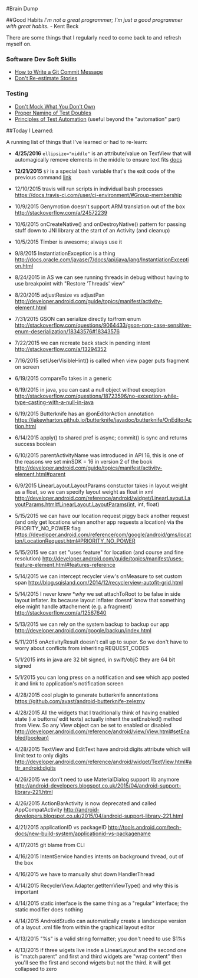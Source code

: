 #Brain Dump

##Good Habits
*I'm not a great programmer; I'm just a good programmer with great habits.* - Kent Beck

There are some things that I regularly need to come back to and refresh myself on.

### Software Dev Soft Skills
* [How to Write a Git Commit Message](http://chris.beams.io/posts/git-commit/)
* [Don't Re-estimate Stories](https://www.mountaingoatsoftware.com/blog/to-re-estimate-or-not-that-is-the-question)

### Testing

* [Don't Mock What You Don't Own](https://blog.8thlight.com/eric-smith/2011/10/27/thats-not-yours.html)
* [Proper Naming of Test Doubles](https://blog.8thlight.com/uncle-bob/2014/05/14/TheLittleMocker.html)
* [Principles of Test Automation](http://xunitpatterns.com/Principles%20of%20Test%20Automation.html#Use%20the%20Front%20Door%20First) (useful beyond the "automation" part)

##Today I Learned:

A running list of things that I've learned or had to re-learn:

* **4/25/2016** `ellipsize="middle"` is an attribute/value on TextView that will automagically remove elements in the middle to ensure text fits [docs](http://developer.android.com/reference/android/widget/TextView.html#attr_android:ellipsize)

* **12/21/2015** `$?` is a special bash variable that's the exit code of the previous command	[link](http://www.thegeekstuff.com/2010/03/bash-shell-exit-status/)

* 12/10/2015	travis will run scripts in individual bash processes	https://docs.travis-ci.com/user/ci-environment/#Group-membership

* 10/9/2015	Genymotion doesn't support ARM translation out of the box	http://stackoverflow.com/a/24572239

* 10/6/2015	onCreateNative() and onDestroyNative() pattern for passing stuff down to JNI library at the start of an Activity (and cleanup)

* 10/5/2015	Timber is awesome; always use it	

* 9/8/2015	InstantiationException is a thing	http://docs.oracle.com/javase/7/docs/api/java/lang/InstantiationException.html

* 8/24/2015	in AS we can see running threads in debug without having to use breakpoint with "Restore 'Threads' view"	

* 8/20/2015	adjustResize vs adjustPan	http://developer.android.com/guide/topics/manifest/activity-element.html

* 7/31/2015	GSON can serialize directly to/from enum	http://stackoverflow.com/questions/9064433/gson-non-case-sensitive-enum-deserialization/18343576#18343576

* 7/22/2015	we can recreate back stack in pending intent	http://stackoverflow.com/a/13294352

* 7/16/2015	setUserVisibleHint() is called when view pager puts fragment on screen	

* 6/19/2015	compareTo takes in a generic	

* 6/19/2015	in java, you can cast a null object without exception	http://stackoverflow.com/questions/18723596/no-exception-while-type-casting-with-a-null-in-java

* 6/19/2015	Butterknife has an @onEditorAction annotation	https://jakewharton.github.io/butterknife/javadoc/butterknife/OnEditorAction.html

* 6/14/2015	apply() to shared pref is async; commit() is sync and returns success boolean	
* 6/10/2015	parentActivityName was introduced in API 16, this is one of the reasons we set minSDK = 16 in version 2 of the book	http://developer.android.com/guide/topics/manifest/activity-element.html#parent

* 6/9/2015	LinearLayout.LayoutParams constuctor takes in layout weight as a float, so we can specify layout weight as float in xml	http://developer.android.com/reference/android/widget/LinearLayout.LayoutParams.html#LinearLayout.LayoutParams(int, int, float)

* 5/15/2015	we can have our location request piggy back another request (and only get locations when another app requests a location) via the PRIORITY_NO_POWER flag	https://developer.android.com/reference/com/google/android/gms/location/LocationRequest.html#PRIORITY_NO_POWER

* 5/15/2015	we can set "uses feature" for location (and course and fine resolution)	http://developer.android.com/guide/topics/manifest/uses-feature-element.html#features-reference

* 5/14/2015	we can intercept recycler view's onMeasure to set custom span	http://blog.sqisland.com/2014/12/recyclerview-autofit-grid.html

* 5/14/2015	I never knew **why* we set attachToRoot to be false in side layout inflater. Its because layout inflater doesnt' know that something else might handle attachement (e.g. a fragment)	http://stackoverflow.com/a/12567640

* 5/13/2015	we can rely on the system backup to backup our app	http://developer.android.com/google/backup/index.html

* 5/11/2015	onActivityResult doesn't call up to super. So we don't have to worry about conflicts from inheriting REQUEST_CODES	

* 5/1/2015	ints in java are 32 bit signed, in swift/objC they are 64 bit signed	
* 5/1/2015	you can long press on a notification and see which app posted it and link to application's notification screen	

* 4/28/2015	cool plugin to generate butterknife annontations	https://github.com/avast/android-butterknife-zelezny

* 4/28/2015	All the widgets that I traditionally think of having enabled state (i.e buttons/ edit texts) actually inherit the setEnabled() method from View. So any View object can be set to enabled or disabled	http://developer.android.com/reference/android/view/View.html#setEnabled(boolean)

* 4/28/2015	TextView and EditText have android:digits attribute which will limit text to only digits	http://developer.android.com/reference/android/widget/TextView.html#attr_android:digits

* 4/26/2015	we don't need to use MaterialDialog support lib anymore	http://android-developers.blogspot.co.uk/2015/04/android-support-library-221.html

* 4/26/2015	ActionBarActivity is now deprecated and called AppCompatActivity	http://android-developers.blogspot.co.uk/2015/04/android-support-library-221.html

* 4/21/2015	applicationID vs packageID	http://tools.android.com/tech-docs/new-build-system/applicationid-vs-packagename

* 4/17/2015	git blame from CLI	

* 4/16/2015	IntentService handles intents on background thread, out of the box	
* 4/16/2015	we have to manually shut down HandlerThread	
* 4/14/2015	RecyclerView.Adapter.getItemViewType()  and why this is important	
* 4/14/2015	static interface is the same thing as a "regular" interface; the static modifier does nothing	

* 4/14/2015	AndroidStudio can automatically create a landscape version of a layout .xml file from within the graphical layout editor	

* 4/13/2015	"%s" is a valid string formatter; you don't need to use $1%s

* 4/13/2015	if three wigets live insde a LinearLayout and the second one is "match parent" and first and third widgets are "wrap content"  then you'll see the first and second wigets but not the third. it will get collapsed to zero	